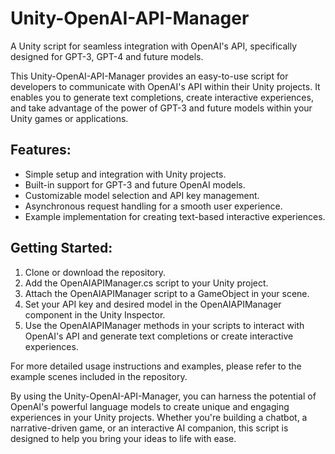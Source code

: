 Unity-OpenAI-API-Manager
========================

A Unity script for seamless integration with OpenAI's API, specifically designed for GPT-3, GPT-4 and future models.

This Unity-OpenAI-API-Manager provides an easy-to-use script for developers to communicate with OpenAI's API within their Unity projects. It enables you to generate text completions, create interactive experiences, and take advantage of the power of GPT-3 and future models within your Unity games or applications.

Features:
---------
- Simple setup and integration with Unity projects.
- Built-in support for GPT-3 and future OpenAI models.
- Customizable model selection and API key management.
- Asynchronous request handling for a smooth user experience.
- Example implementation for creating text-based interactive experiences.

Getting Started:
----------------
1. Clone or download the repository.
2. Add the OpenAIAPIManager.cs script to your Unity project.
3. Attach the OpenAIAPIManager script to a GameObject in your scene.
4. Set your API key and desired model in the OpenAIAPIManager component in the Unity Inspector.
5. Use the OpenAIAPIManager methods in your scripts to interact with OpenAI's API and generate text completions or create interactive experiences.

For more detailed usage instructions and examples, please refer to the example scenes included in the repository.

By using the Unity-OpenAI-API-Manager, you can harness the potential of OpenAI's powerful language models to create unique and engaging experiences in your Unity projects. Whether you're building a chatbot, a narrative-driven game, or an interactive AI companion, this script is designed to help you bring your ideas to life with ease.
